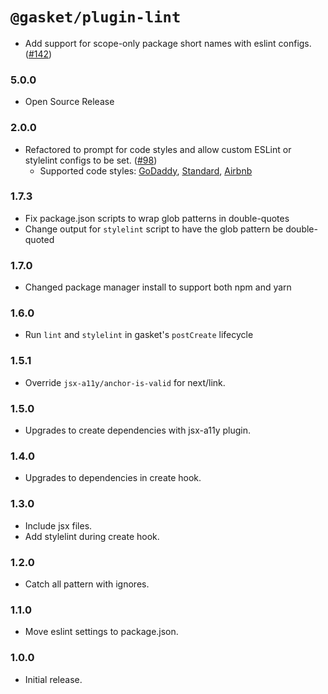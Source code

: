 # `@gasket/plugin-lint`

- Add support for scope-only package short names with eslint configs. ([#142])

### 5.0.0

- Open Source Release

### 2.0.0

- Refactored to prompt for code styles and allow custom ESLint or stylelint configs to be set. ([#98])
  - Supported code styles: [GoDaddy], [Standard], [Airbnb]

### 1.7.3

- Fix package.json scripts to wrap glob patterns in double-quotes
- Change output for `stylelint` script to have the glob pattern be double-quoted

### 1.7.0

- Changed package manager install to support both npm and yarn

### 1.6.0

- Run `lint` and `stylelint` in gasket's `postCreate` lifecycle

### 1.5.1

- Override `jsx-a11y/anchor-is-valid` for next/link.

### 1.5.0

- Upgrades to create dependencies with jsx-a11y plugin.

### 1.4.0

- Upgrades to dependencies in create hook.

### 1.3.0

- Include jsx files.
- Add stylelint during create hook.

### 1.2.0

- Catch all pattern with ignores.

### 1.1.0

- Move eslint settings to package.json.

### 1.0.0

- Initial release.

[GoDaddy]: README.md#godaddy
[Standard]: README.md#standard
[Airbnb]: README.md#airbnb

[#98]: https://github.com/godaddy/gasket/pull/98
[#142]: https://github.com/godaddy/gasket/pull/142

